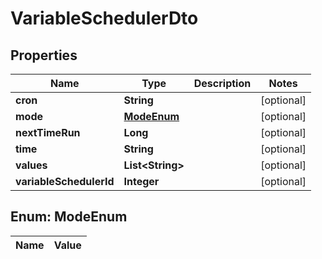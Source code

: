 
# VariableSchedulerDto

## Properties
Name | Type | Description | Notes
------------ | ------------- | ------------- | -------------
**cron** | **String** |  |  [optional]
**mode** | [**ModeEnum**](#ModeEnum) |  |  [optional]
**nextTimeRun** | **Long** |  |  [optional]
**time** | **String** |  |  [optional]
**values** | **List&lt;String&gt;** |  |  [optional]
**variableSchedulerId** | **Integer** |  |  [optional]


<a name="ModeEnum"></a>
## Enum: ModeEnum
Name | Value
---- | -----




